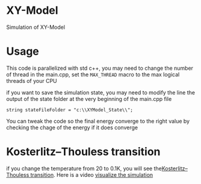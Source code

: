 # XY-Model
Simulation of XY-Model
# Usage
This code is parallelized with std c++, you may need to change the number of thread in the main.cpp, set the ```MAX_THREAD``` macro to the max logical threads of your CPU

if you want to save the simulation state, you may need to modify the line the output of the state folder at the very beginning of the main.cpp file

```string stateFileFolder = "c:\\XYModel_State\\";```

You can tweak the code so the final energy converge to the right value by checking the chage of the energy if it does converge

# Kosterlitz–Thouless transition
if you change the temperature from 20 to 0.1K, you will see the[Kosterlitz–Thouless transition](https://en.wikipedia.org/wiki/Kosterlitz%E2%80%93Thouless_transition). Here is a video [visualize the simulation](https://www.youtube.com/watch?v=vBzXrdGuMuU)

